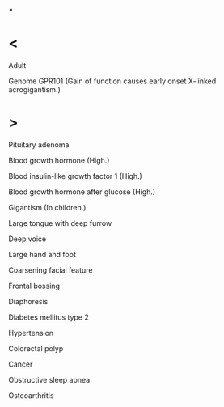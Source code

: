 # .

# <

Adult

Genome GPR101
(Gain of function causes early onset X-linked acrogigantism.)

# >

Pituitary adenoma

Blood growth hormone
(High.)

Blood insulin-like growth factor 1
(High.)

Blood growth hormone after glucose
(High.)

Gigantism
(In children.)

Large tongue with deep furrow

Deep voice

Large hand and foot

Coarsening facial feature

Frontal bossing

Diaphoresis

Diabetes mellitus type 2

Hypertension

Colorectal polyp

Cancer

Obstructive sleep apnea

Osteoarthritis
